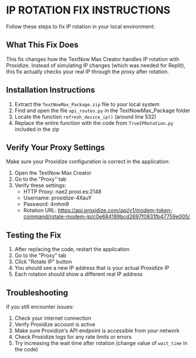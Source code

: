 # IP ROTATION FIX INSTRUCTIONS

Follow these steps to fix IP rotation in your local environment:

## What This Fix Does

This fix changes how the TextNow Max Creator handles IP rotation with Proxidize. Instead of simulating IP changes (which was needed for Replit), this fix actually checks your real IP through the proxy after rotation.

## Installation Instructions

1. Extract the `TextNowMax_Package.zip` file to your local system
2. Find and open the file `api_routes.py` in the TextNowMax_Package folder
3. Locate the function `refresh_device_ip()` (around line 532)
4. Replace the entire function with the code from `TrueIPRotation.py` included in the zip

## Verify Your Proxy Settings

Make sure your Proxidize configuration is correct in the application:

1. Open the TextNow Max Creator
2. Go to the "Proxy" tab
3. Verify these settings:
   - HTTP Proxy: nae2.proxi.es:2148
   - Username: proxidize-4XauY
   - Password: 4mhm9
   - Rotation URL: https://api.proxidize.com/api/v1/modem-token-command/rotate-modem-ip/c0e684189bcd2697f0831fb47759e005/

## Testing the Fix

1. After replacing the code, restart the application
2. Go to the "Proxy" tab
3. Click "Rotate IP" button
4. You should see a new IP address that is your actual Proxidize IP
5. Each rotation should show a different real IP address

## Troubleshooting

If you still encounter issues:

1. Check your internet connection
2. Verify Proxidize account is active
3. Make sure Proxidize's API endpoint is accessible from your network
4. Check Proxidize logs for any rate limits or errors
5. Try increasing the wait time after rotation (change value of `wait_time` in the code)